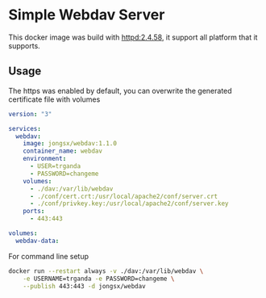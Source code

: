 # Simple Webdav Server

This docker image was build with [httpd:2.4.58](https://hub.docker.com/layers/library/httpd/2.4.58/images/sha256-42ed559bb8529283236b537155e345b47051ed082200c7d7e155405b3e169235?context=explore), it support all platform that it supports.

## Usage

The https was enabled by default, you can overwrite the generated certificate file with volumes

```yaml
version: "3"

services:
  webdav:
    image: jongsx/webdav:1.1.0
    container_name: webdav
    environment:
      - USER=trganda
      - PASSWORD=changeme
    volumes:
      - ./dav:/var/lib/webdav
      - ./conf/cert.crt:/usr/local/apache2/conf/server.crt
      - ./conf/privkey.key:/usr/local/apache2/conf/server.key
    ports:
      - 443:443

volumes:
  webdav-data:
```

For command line setup

```bash
docker run --restart always -v ./dav:/var/lib/webdav \
    -e USERNAME=trganda -e PASSWORD=changeme \
    --publish 443:443 -d jongsx/webdav
```
